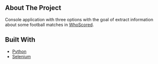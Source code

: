 <!-- ABOUT THE PROJECT -->
## About The Project

Console application with three options with the goal of extract information about some football matches in [WhoScored](https://www.whoscored.com/).

## Built With
* [Python](https://www.python.org/)
* [Selenium](https://www.selenium.dev/)